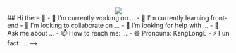 <div align="center">
  <img src="[https://github.com/oka1313/oka1313/assets/101691440/92118a53-c5b6-40bc-b130-bf8c398d7](https://github.com/kyechan99/capsule-render.git)" />
</div>
## Hi there 👋
- 🔭 I’m currently working on ...
- 🌱 I’m currently learning front-end
- 👯 I’m looking to collaborate on ...
- 🤔 I’m looking for help with ...
- 💬 Ask me about ...
- 📫 How to reach me: ...
- 😄 Pronouns: KangLongE
- ⚡ Fun fact: ...
-->


<!--
**KangLongE/KangLongE** is a ✨ _special_ ✨ repository because its `README.md` (this file) appears on your GitHub profile.

